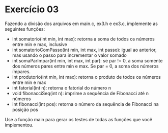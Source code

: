 # Exercício 03

Fazendo a divisão dos arquivos em main.c, ex3.h e ex3.c, implemente as seguintes funções:

* int somatorio(int min, int max): retorna a soma de todos os números entre min e max, inclusive
* int somatorioComPasso(int min, int max, int passo): igual ao anterior, mas usando o passo para incrementar o valor somado
* int somaParImpar(int min, int max, int par): se par != 0, a soma somente dos números pares entre min e max. Se par = 0, a soma dos números ímpares.
* int produtorio(int min, int max): retorna o produto de todos os números entre min e max
* int fatorial(int n): retorna o fatorial do número n
* void fibonacciSeq(int n): imprime a sequência de Fibonacci até n números
* int fibonacci(int pos): retorna o número da sequência de Fibonacci na posição pos

Use a função main para gerar os testes de todas as funções que você implementou.
